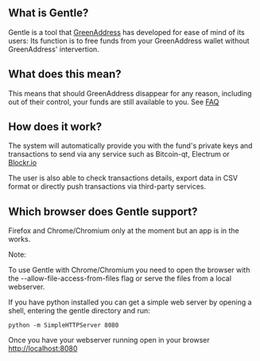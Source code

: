 ## What is Gentle?

Gentle is a tool that [GreenAddress](https://greenaddress.it) has developed for ease of mind of its users: Its function is to free funds from your GreenAddress wallet without GreenAddress' intervertion.

## What does this mean?

This means that should GreenAddress disappear for any reason, including out of their control, your funds are still available to you. See [FAQ](https://greenaddress.it/faq)

## How does it work?

The system will automatically provide you with the fund's private keys and transactions to send via any service such as Bitcoin-qt, Electrum or [Blockr.io](https://btc.blockr.io/tx/push)

The user is also able to check transactions details, export data in CSV format or directly push transactions via third-party services.

## Which browser does Gentle support?

Firefox and Chrome/Chromium only at the moment but an app is in the works.

Note:

To use Gentle with Chrome/Chromium you need to open the browser with the --allow-file-access-from-files flag or serve the files from a local webserver.

If you have python installed you can get a simple web server by opening a shell, entering the gentle directory and run:

 `python -m SimpleHTTPServer 8080`

Once you have your webserver running open in your browser [http://localhost:8080](http://localhost:8080)
